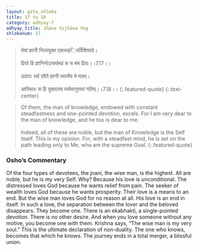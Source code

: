 ```yaml
---
layout: gita_shloka
title: 17 to 18
category: adhyay-7
adhyay_title: Jñāna Vijñāna Yog
shlokanum: 17
---
```


> तेषां ज्ञानी नित्ययुक्त एकभक्ितर्विशिष्यते।<br><br>प्रियो हि ज्ञानिनोऽत्यर्थमहं स च मम प्रियः।।7.17।।<br><br>उदाराः सर्व एवैते ज्ञानी त्वात्मैव मे मतम्।<br><br>आस्थितः स हि युक्तात्मा मामेवानुत्तमां गतिम्।।7.18।।
{:.featured-quote} 
{:.text-center}

> Of them, the man of knowledge, endowed with constant steadfastness and one-pointed devotion, excels. For I am very dear to the man of knowledge, and he too is dear to me.<br><br>Indeed, all of these are noble, but the man of Knowledge is the Self itself. This is my opinion. For, with a steadfast mind, he is set on the path leading only to Me, who am the supreme Goal.
{:.featured-quote}

### Osho’s Commentary
Of the four types of devotees, the jnani, the wise man, is the highest. All are noble, but he is my very Self.
Why? Because his love is unconditional. The distressed loves God because he wants relief from pain. The seeker of wealth loves God because he wants prosperity. Their love is a means to an end. But the wise man loves God for no reason at all. His love is an end in itself.
In such a love, the separation between the lover and the beloved disappears. They become one. There is an ekabhakti, a single-pointed devotion. There is no other desire.
And when you love someone without any motive, you become one with them. Krishna says, “The wise man is my very soul.” This is the ultimate declaration of non-duality. The one who knows, becomes that which he knows. The journey ends in a total merger, a blissful union.
